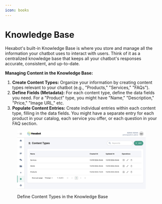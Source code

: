 ```yaml
---
icon: books
---
```


# Knowledge Base

Hexabot's built-in Knowledge Base is where you store and manage all the information your chatbot uses to interact with users. Think of it as  a centralized knowledge base that keeps all your chatbot's responses accurate, consistent, and up-to-date.

**Managing Content in the Knowledge Base:**

1. **Create Content Types:** Organize your information by creating content types relevant to your chatbot (e.g., "Products," "Services," "FAQs").
2. **Define Fields (Metadata):** For each content type, define the data fields you need. For a "Product" type, you might have "Name," "Description," "Price," "Image URL," etc.
3. **Populate Content Entries:** Create individual entries within each content type, filling in the data fields. You might have a separate entry for each product in your catalog, each service you offer, or each question in your FAQ section.

<figure><img src="../../.gitbook/assets/image (3) (1).png" alt=""><figcaption><p>Define Content Types in the Knowledge Base</p></figcaption></figure>

